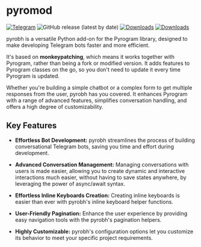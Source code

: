 # pyromod

[![Telegram](https://img.shields.io/badge/Telegram-2CA5E0?style=flat&logo=telegram&logoColor=white)](https://t.me/strpython)
![GitHub release (latest by date)](https://img.shields.io/github.com/theTurboBH/pyrobh)
[![Downloads](https://static.pepy.tech/badge/pyrobh)](https://pepy.tech/project/pyrobh)
[![Downloads](https://static.pepy.tech/badge/pyrobh/month)](https://pepy.tech/project/pyrobh)

pyrobh is a versatile Python add-on for the Pyrogram library, designed to make developing Telegram bots faster and more
efficient.

It's based on **monkeypatching**, which means it works together with Pyrogram, rather than being a fork or modified
version. It
adds features to Pyrogram classes on the go, so you don't need to update it every time Pyrogram is updated.

Whether you're building a simple chatbot or a complex form to get multiple responses from the user, pyrobh has you
covered. It enhances Pyrogram with a range
of advanced features, simplifies conversation handling, and offers a high degree of customizability.

## Key Features

- **Effortless Bot Development:** pyrobh streamlines the process of building conversational Telegram bots, saving you
  time and effort
  during development.

- **Advanced Conversation Management:** Managing conversations with users is made easier, allowing you to create dynamic
  and interactive interactions much easier, without having to save states anywhere, by leveraging the power of
  async/await syntax.

- **Effortless Inline Keyboards Creation:** Creating inline keyboards is easier than ever with pyrobh's inline keyboard
  helper functions.

- **User-Friendly Pagination:** Enhance the user experience by providing easy navigation tools with the pyrobh's
  pagination
  helpers.

- **Highly Customizable:** pyrobh's configuration options let you customize its behavior to meet your specific project
  requirements.
